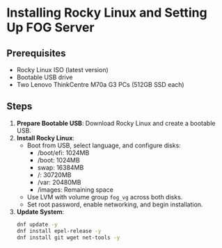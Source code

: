 # Installing Rocky Linux and Setting Up FOG Server

## Prerequisites
- Rocky Linux ISO (latest version)
- Bootable USB drive
- Two Lenovo ThinkCentre M70a G3 PCs (512GB SSD each)

## Steps
1. **Prepare Bootable USB**: Download Rocky Linux and create a bootable USB.
2. **Install Rocky Linux**:
   - Boot from USB, select language, and configure disks:
     - /boot/efi: 1024MB
     - /boot: 1024MB
     - swap: 16384MB
     - /: 30720MB
     - /var: 20480MB
     - /images: Remaining space
   - Use LVM with volume group `fog_vg` across both disks.
   - Set root password, enable networking, and begin installation.
3. **Update System**:
   ```bash
   dnf update -y
   dnf install epel-release -y
   dnf install git wget net-tools -y